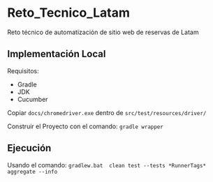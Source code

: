 # Reto_Tecnico_Latam
Reto técnico de automatización de sitio web de reservas de Latam

## Implementación Local
Requisitos: 
- Gradle
- JDK 
- Cucumber

Copiar `docs/chromedriver.exe` dentro de `src/test/resources/driver/`

Construir el Proyecto con el comando: `gradle wrapper` 

## Ejecución
Usando el comando: `gradlew.bat  clean test --tests *RunnerTags* aggregate --info`